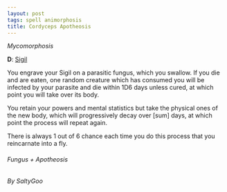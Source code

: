 ```yaml
---
layout: post
tags: spell animorphosis
title: Cordyceps Apotheosis
---
```


*Mycomorphosis*

**D**: [Sigil](/spells/#lexicon)

You engrave your Sigil on a parasitic fungus, which you swallow. If you die and are eaten, one random creature which has consumed you will be infected by your parasite and die within 1D6 days unless cured, at which point you will take over its body.

You retain your powers and mental statistics but take the physical ones of the new body, which will progressively decay over [sum] days, at which point the process will repeat again.

There is always 1 out of 6 chance each time you do this process that you reincarnate into a fly.

###### Fungus + Apotheosis
###### By SaltyGoo
